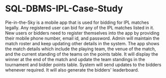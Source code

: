 # SQL-DBMS-IPL-Case-Study

Pie-in-the-Sky is a mobile app that is used for bidding for IPL matches legally. Any registered user can bid for any of the IPL matches listed in it. New users or bidders need to register themselves into the app by providing their mobile phone number, email id, and password. Admin will maintain the match roster and keep updating other details in the system.
The app shows the match details which include the playing team, the venue of the match, and the current standing of the teams on the points table. It will display the winner at the end of the match and update the team standings in the tournament and bidder points table. System will send updates to the bidders whenever required. It will also generate the bidders' leaderboard.
